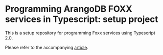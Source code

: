# Programming ArangoDB FOXX services in Typescript: setup project

This is a setup repository for programming Foxx services using Typescript 2.0. 

Please refer to the accompanying [article](http://devblog.ztp.pt/).
